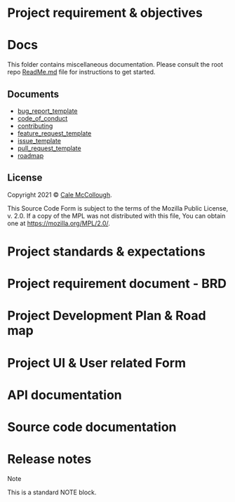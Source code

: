 

# Project requirement & objectives

# Docs

This folder contains miscellaneous documentation. Please consult the root repo [ReadMe.md](../) file for instructions to get started.

## Documents

* [bug_report_template](./bug_report_template)
* [code_of_conduct](./code_of_conduct)
* [contributing](./contributing)
* [feature_request_template](./feature_request_template)
* [issue_template](./issue_template)
* [pull_request_template](./pull_request_template)
* [roadmap](./roadmap)

## License

Copyright 2021 © [Cale McCollough](https://cookingwithcale.org).

This Source Code Form is subject to the terms of the Mozilla Public License, v. 2.0. If a copy of the MPL was not distributed with this file, You can obtain one at <https://mozilla.org/MPL/2.0/>.

# Project standards & expectations

# Project requirement document - BRD

# Project Development Plan & Road map

# Project UI & User related Form 

# API documentation

# Source code documentation

# Release notes

>[!NOTE]
>
>This is a standard NOTE block.
